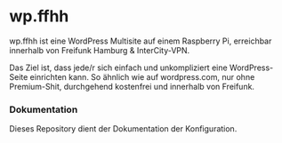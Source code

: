 # wp.ffhh

wp.ffhh ist eine WordPress Multisite auf einem Raspberry Pi, erreichbar innerhalb von Freifunk Hamburg & InterCity-VPN.

Das Ziel ist, dass jede/r sich einfach und unkompliziert eine WordPress-Seite einrichten kann. So ähnlich wie auf wordpress.com, nur ohne Premium-Shit, durchgehend kostenfrei und innerhalb von Freifunk.

### Dokumentation

Dieses Repository dient der Dokumentation der Konfiguration.
